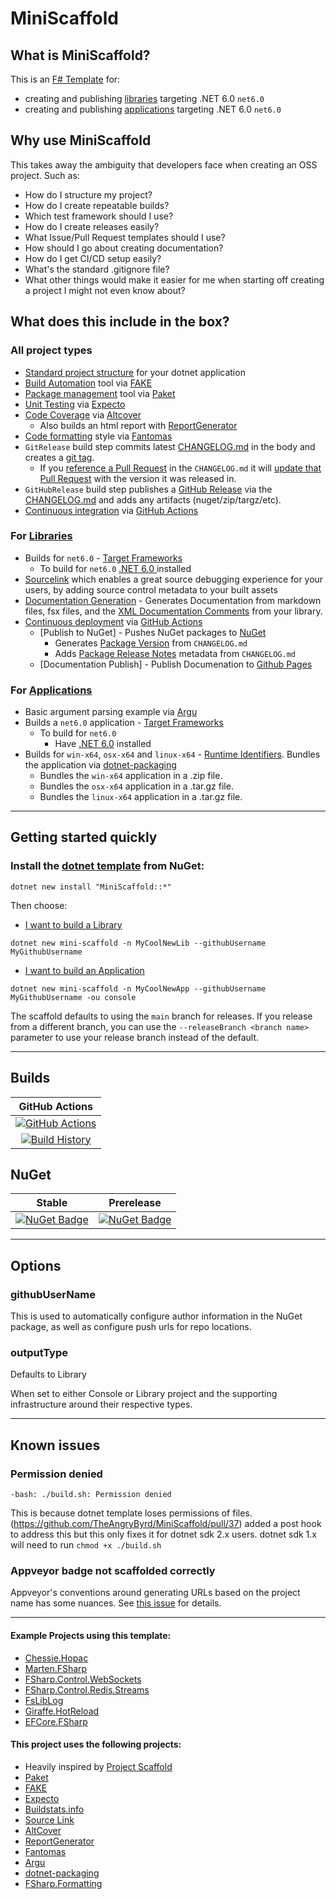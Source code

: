 # MiniScaffold

## What is MiniScaffold?

This is an [F# Template](https://docs.microsoft.com/en-us/dotnet/core/tools/custom-templates) for:

- creating and publishing [libraries](https://docs.microsoft.com/en-us/dotnet/standard/glossary#library) targeting .NET 6.0 `net6.0`
- creating and publishing [applications](https://docs.microsoft.com/en-us/dotnet/core/tutorials/cli-create-console-app#hello-console-app) targeting .NET 6.0 `net6.0`

## Why use MiniScaffold

This takes away the ambiguity that developers face when creating an OSS project. Such as:

- How do I structure my project?
- How do I create repeatable builds?
- Which test framework should I use?
- How do I create releases easily?
- What Issue/Pull Request templates should I use?
- How should I go about creating documentation?
- How do I get CI/CD setup easily?
- What's the standard .gitignore file?
- What other things would make it easier for me when starting off creating a project I might not even know about?

## What does this include in the box?


### All project types

- [Standard project structure](https://docs.microsoft.com/en-us/dotnet/core/porting/project-structure) for your dotnet application
- [Build Automation](https://en.wikipedia.org/wiki/Build_automation) tool via [FAKE](https://fake.build/)
- [Package management](https://en.wikipedia.org/wiki/Package_manager) tool via [Paket](https://fsprojects.github.io/Paket/)
- [Unit Testing](https://en.wikipedia.org/wiki/Unit_testing) via [Expecto](https://github.com/haf/expecto)
- [Code Coverage](https://en.wikipedia.org/wiki/Code_coverage) via [Altcover](https://github.com/SteveGilham/altcover)
    - Also builds an html report with [ReportGenerator](https://github.com/danielpalme/ReportGenerator)
- [Code formatting](https://en.wikipedia.org/wiki/Programming_style) style via [Fantomas](https://github.com/fsprojects/fantomas)
- `GitRelease` build step commits latest [CHANGELOG.md](https://keepachangelog.com/en/1.0.0/) in the body and creates a [git tag](https://git-scm.com/book/en/v2/Git-Basics-Tagging).
    - If you [reference a Pull Request](https://github.com/TheAngryByrd/MiniScaffold/blob/master/CHANGELOG.md#0230-beta001---2020-02-07) in the `CHANGELOG.md` it will [update that Pull Request](https://github.com/TheAngryByrd/MiniScaffold/pull/186#ref-commit-b343218) with the version it was released in.
- `GitHubRelease` build step publishes a [GitHub Release](https://help.github.com/en/articles/creating-releases) via the  [CHANGELOG.md](https://keepachangelog.com/en/1.0.0/) and adds any artifacts (nuget/zip/targz/etc).
- [Continuous integration](https://en.wikipedia.org/wiki/Continuous_integration) via [GitHub Actions](https://github.com/features/actions)

### For [Libraries](Content/Library/README.md)
- Builds for `net6.0` - [Target Frameworks](https://docs.microsoft.com/en-us/dotnet/standard/frameworks)
    - To build for `net6.0` [.NET 6.0 ](https://dotnet.microsoft.com/download) installed
- [Sourcelink](https://github.com/dotnet/sourcelink) which enables a great source debugging experience for your users, by adding source control metadata to your built assets
- [Documentation Generation](https://github.com/fsprojects/FSharp.Formatting) - Generates Documentation from markdown files, fsx files, and the [XML Documentation Comments](https://docs.microsoft.com/en-us/dotnet/csharp/programming-guide/xmldoc/) from your library.
- [Continuous deployment](https://en.wikipedia.org/wiki/Continuous_deployment) via [GitHub Actions](https://github.com/features/actions)
    - [Publish to NuGet] - Pushes NuGet packages to [NuGet](https://docs.microsoft.com/en-us/nuget/what-is-nuget)
        - Generates [Package Version](https://docs.microsoft.com/en-us/nuget/reference/nuspec#version) from `CHANGELOG.md`
        - Adds [Package Release Notes](https://docs.microsoft.com/en-us/nuget/reference/nuspec#releasenotes) metadata from `CHANGELOG.md`
    - [Documentation Publish] - Publish Documenation to [Github Pages](https://pages.github.com/)


### For [Applications](Content/Console/README.md)
- Basic argument parsing example via [Argu](https://fsprojects.github.io/Argu/)
- Builds a `net6.0` application - [Target Frameworks](https://docs.microsoft.com/en-us/dotnet/standard/frameworks)
    - To build for `net6.0`
        - Have [.NET 6.0](https://dotnet.microsoft.com/download) installed
- Builds for `win-x64`, `osx-x64` and `linux-x64` - [Runtime Identifiers](https://docs.microsoft.com/en-us/dotnet/core/rid-catalog).  Bundles the application via [dotnet-packaging](https://github.com/qmfrederik/dotnet-packaging)
    - Bundles the `win-x64` application in a .zip file.
    - Bundles the `osx-x64` application in a .tar.gz file.
    - Bundles the `linux-x64` application in a .tar.gz file.

---

## Getting started quickly


### Install the [dotnet template](https://docs.microsoft.com/en-us/dotnet/core/tools/custom-templates) from NuGet:

```
dotnet new install "MiniScaffold::*"
```

Then choose:

- [I want to build a Library](Content/Library/README.md)

```
dotnet new mini-scaffold -n MyCoolNewLib --githubUsername MyGithubUsername
```

- [I want to build an Application](Content/Console/README.md)

```
dotnet new mini-scaffold -n MyCoolNewApp --githubUsername MyGithubUsername -ou console
```

The scaffold defaults to using the `main` branch for releases. If you release from a different branch, you can use the `--releaseBranch <branch name>` parameter to use your release branch instead of the default.

---

## Builds

GitHub Actions |
:---: |
[![GitHub Actions](https://github.com/TheAngryByrd/MiniScaffold/workflows/Build%20master/badge.svg)](https://github.com/TheAngryByrd/MiniScaffold/actions?query=branch%3Amaster) |
[![Build History](https://buildstats.info/github/chart/TheAngryByrd/MiniScaffold)](https://github.com/TheAngryByrd/MiniScaffold/actions?query=branch%3Amaster) |


## NuGet


Stable | Prerelease
:---: | :---:
[![NuGet Badge](https://buildstats.info/nuget/MiniScaffold)](https://www.nuget.org/packages/MiniScaffold/) | [![NuGet Badge](https://buildstats.info/nuget/MiniScaffold?includePreReleases=true)](https://www.nuget.org/packages/MiniScaffold/)

---

## Options

### githubUserName
This is used to automatically configure author information in the NuGet package, as well as configure push urls for repo locations.

### outputType
Defaults to Library

When set to either Console or Library project and the supporting infrastructure around their respective types.

---


## Known issues

### Permission denied

```
-bash: ./build.sh: Permission denied
```

This is because dotnet template loses permissions of files. (https://github.com/TheAngryByrd/MiniScaffold/pull/37) added a post hook to address this but this only fixes it for dotnet sdk 2.x users.  dotnet sdk 1.x will need to run `chmod +x ./build.sh`

### Appveyor badge not scaffolded correctly

Appveyor's conventions around generating URLs based on the project name has some nuances.  See [this issue](https://github.com/TheAngryByrd/MiniScaffold/issues/63) for details.


---

#### Example Projects using this template:
* [Chessie.Hopac](https://github.com/TheAngryByrd/Chessie.Hopac)
* [Marten.FSharp](https://github.com/TheAngryByrd/Marten.FSharp)
* [FSharp.Control.WebSockets](https://github.com/TheAngryByrd/FSharp.Control.WebSockets)
* [FSharp.Control.Redis.Streams](https://github.com/TheAngryByrd/FSharp.Control.Redis.Streams)
* [FsLibLog](https://github.com/TheAngryByrd/FsLibLog)
* [Giraffe.HotReload](https://github.com/baronfel/Giraffe.HotReload)
* [EFCore.FSharp](https://github.com/efcore/EFCore.FSharp)


#### This project uses the following projects:
* Heavily inspired by [Project Scaffold](https://github.com/fsprojects/ProjectScaffold)
* [Paket](https://fsprojects.github.io/Paket/)
* [FAKE](https://fsharp.github.io/FAKE/)
* [Expecto](https://github.com/haf/expecto)
* [Buildstats.info](https://github.com/dustinmoris/CI-BuildStats)
* [Source Link](https://github.com/ctaggart/SourceLink)
* [AltCover](https://github.com/SteveGilham/altcover)
* [ReportGenerator](https://github.com/danielpalme/ReportGenerator)
* [Fantomas](https://github.com/fsprojects/fantomas)
* [Argu](https://github.com/fsprojects/Argu)
* [dotnet-packaging](https://github.com/qmfrederik/dotnet-packaging)
* [FSharp.Formatting](https://github.com/fsprojects/FSharp.Formatting)
